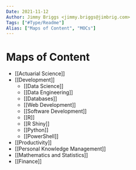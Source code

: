 ```yaml
---
Date: 2021-11-12
Author: Jimmy Briggs <jimmy.briggs@jimbrig.com>
Tags: ["#Type/Readme"]
Alias: ["Maps of Content", "MOCs"]
---
```


# Maps of Content

-   [[Actuarial Science]]
-   [[Development]]
	- [[Data Science]]
	- [[Data Engineering]]
	- [[Databases]]
	- [[Web Development]]
	- [[Software Development]]
	- [[R]] 
	- [[R Shiny]]
	- [[Python]]
	- [[PowerShell]]
- [[Productivity]]
- [[Personal Knowledge Management]]
- [[Mathematics and Statistics]]
- [[Finance]]